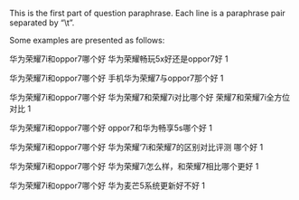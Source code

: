 This is the first part of question paraphrase. Each line is a paraphrase pair separated by “\t”. 

Some examples are presented as follows:

华为荣耀7i和oppor7哪个好        华为荣耀畅玩5x好还是oppor7好    1

华为荣耀7i和oppor7哪个好        手机华为荣耀7与oppor7那个好     1

华为荣耀7i和oppor7哪个好        华为荣耀7和荣耀7i对比哪个好 荣耀7和荣耀7i全方位对比     1

华为荣耀7i和oppor7哪个好        oppor7和华为畅享5s哪个好        1

华为荣耀7i和oppor7哪个好        华为荣耀‘7i和荣耀7的区别对比评测 哪个好 1

华为荣耀7i和oppor7哪个好        华为荣耀7i怎么样，和荣耀7相比哪个更好   1

华为荣耀7i和oppor7哪个好        华为麦芒5系统更新好不好 1
